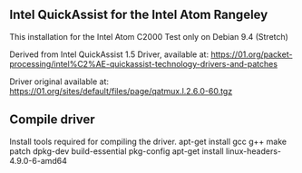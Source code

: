 ## Intel QuickAssist for the Intel Atom Rangeley

This installation for the Intel Atom C2000
Test only on Debian 9.4 (Stretch)

Derived from Intel QuickAssist 1.5 Driver, available at:
https://01.org/packet-processing/intel%C2%AE-quickassist-technology-drivers-and-patches

Driver original available at:
https://01.org/sites/default/files/page/qatmux.l.2.6.0-60.tgz

## Compile driver
Install tools required for compiling the driver.
apt-get install gcc g++ make patch dpkg-dev build-essential pkg-config
apt-get install linux-headers-4.9.0-6-amd64
